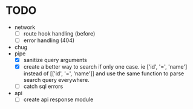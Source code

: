 TODO
====


- network
  - [ ] route hook handling (before)
  - [ ] error handling (404)
- chug
- pipe
  - [x] sanitize query arguments
  - [x] create a better way to search if only one case. ie ['id', '=', 'name'] instead of [['id', '=', 'name']] and use the same function to parse search query everywhere.
  - [ ] catch sql errors
- api
  - [ ] create api response module
